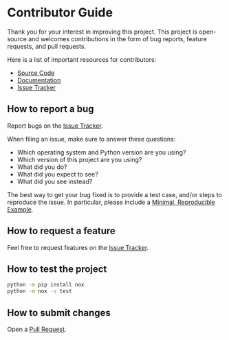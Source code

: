 # Contributor Guide

Thank you for your interest in improving this project. This project is
open-source and welcomes contributions in the form of bug reports, feature
requests, and pull requests.

Here is a list of important resources for contributors:

- [Source Code](https://github.com/lgrcia/eloy)
- [Documentation](https://jax.exoplanet.codes)
- [Issue Tracker](https://github.com/lgrcia/eloy/issues)

## How to report a bug

Report bugs on the [Issue Tracker](https://github.com/lgrcia/eloy/issues).

When filing an issue, make sure to answer these questions:

- Which operating system and Python version are you using?
- Which version of this project are you using?
- What did you do?
- What did you expect to see?
- What did you see instead?

The best way to get your bug fixed is to provide a test case, and/or steps to
reproduce the issue. In particular, please include a [Minimal, Reproducible
Example](https://stackoverflow.com/help/minimal-reproducible-example).

## How to request a feature

Feel free to request features on the [Issue
Tracker](https://github.com/lgrcia/eloy/issues).

## How to test the project

```bash
python -m pip install nox
python -m nox -s test
```

## How to submit changes

Open a [Pull Request](https://github.com/lgrcia/eloy/pulls).
